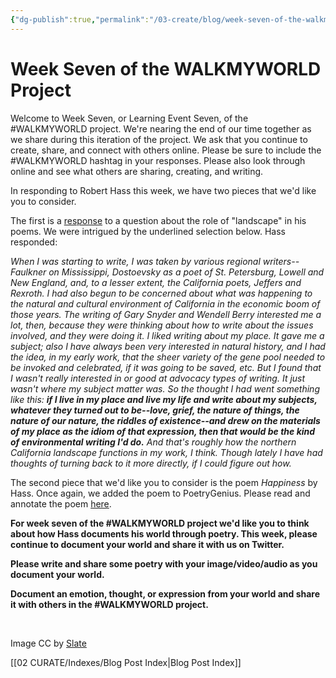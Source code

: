 ```yaml
---
{"dg-publish":true,"permalink":"/03-create/blog/week-seven-of-the-walkmyworld-project/","title":"Week Seven of the #WALKMYWORLD Project","tags":["walkmyworld"]}
---
```


# Week Seven of the WALKMYWORLD Project

Welcome to Week Seven, or Learning Event Seven, of the #WALKMYWORLD project. We're nearing the end of our time together as we share during this iteration of the project. We ask that you continue to create, share, and connect with others online. Please be sure to include the #WALKMYWORLD hashtag in your responses. Please also look through online and see what others are sharing, creating, and writing.

In responding to Robert Hass this week, we have two pieces that we'd like you to consider.

The first is a [response](http://www.smartishpace.com/pqa/robert_hass/) to a question about the role of "landscape" in his poems. We were intrigued by the underlined selection below. Hass responded:

_When I was starting to write, I was taken by various regional writers--Faulkner on Mississippi, Dostoevsky as a poet of St. Petersburg, Lowell and New England, and, to a lesser extent, the California poets, Jeffers and Rexroth. I had also begun to be concerned about what was happening to the natural and cultural environment of California in the economic boom of those years. The writing of Gary Snyder and Wendell Berry interested me a lot, then, because they were thinking about how to write about the issues involved, and they were doing it. I liked writing about my place. It gave me a subject; also I have always been very interested in natural history, and I had the idea, in my early work, that the sheer variety of the gene pool needed to be invoked and celebrated, if it was going to be saved, etc. But I found that I wasn't really interested in or good at advocacy types of writing. It just wasn't where my subject matter was. So the thought I had went something like this: **if I live in my place and live my life and write about my subjects, whatever they turned out to be--love, grief, the nature of things, the nature of our nature, the riddles of existence--and drew on the materials of my place as the idiom of that expression, then that would be the kind of environmental writing I'd do.** And that's roughly how the northern California landscape functions in my work, I think. Though lately I have had thoughts of turning back to it more directly, if I could figure out how._

The second piece that we'd like you to consider is the poem _Happiness_ by Hass. Once again, we added the poem to PoetryGenius. Please read and annotate the poem [here](http://poetry.rapgenius.com/Robert-hass-happiness-annotated).

**For week seven of the #WALKMYWORLD project we'd like you to think about how Hass documents his world through poetry. This week, please continue to document your world and share it with us on Twitter.**

**Please write and share some poetry with your image/video/audio as you document your world.**

**Document an emotion, thought, or expression from your world and share it with others in the #WALKMYWORLD project.**

 

Image CC by [Slate](http://www.slate.com/articles/arts/culturebox/2013/06/mark_edmundson_s_harper_s_poetry_takedown_it_s_wrong_contemporary_american.html)

[[02 CURATE/Indexes/Blog Post Index\|Blog Post Index]]